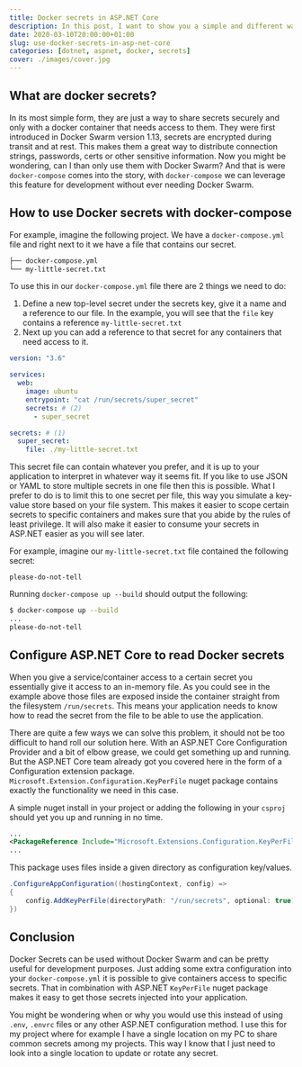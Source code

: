 ```yaml
---
title: Docker secrets in ASP.NET Core
description: In this post, I want to show you a simple and different way to share secrets to your application. What are docker secrets and how can I start using them in my ASP.NET Core application? Keep reading 😄.
date: 2020-03-10T20:00:00+01:00
slug: use-docker-secrets-in-asp-net-core
categories: [dotnet, aspnet, docker, secrets]
cover: ./images/cover.jpg
---
```


## What are docker secrets?

In its most simple form, they are just a way to share secrets securely and only with a docker container that needs access to them. They were first introduced in Docker Swarm version 1.13, secrets are encrypted during transit and at rest. This makes them a great way to distribute connection strings, passwords, certs or other sensitive information. Now you might be wondering, can I than only use them with Docker Swarm? And that is were `docker-compose` comes into the story, with `docker-compose` we can leverage this feature for development without ever needing Docker Swarm.

## How to use Docker secrets with docker-compose

For example, imagine the following project. We have a `docker-compose.yml` file and right next to it we have a file that contains our secret.

```bash
├── docker-compose.yml
└── my-little-secret.txt
```

To use this in our `docker-compose.yml` file there are 2 things we need to do:

1. Define a new top-level secret under the secrets key, give it a name and a reference to our file. In the example, you will see that the `file` key contains a reference `my-little-secret.txt`
2. Next up you can add a reference to that secret for any containers that need access to it.

```yaml
version: "3.6"

services:
  web:
    image: ubuntu
    entrypoint: "cat /run/secrets/super_secret"
    secrets: # (2)
      - super_secret

secrets: # (1)
  super_secret:
    file: ./my-little-secret.txt
```

This secret file can contain whatever you prefer, and it is up to your application to interpret in whatever way it seems fit. If you like to use JSON or YAML to store multiple secrets in one file then this is possible. What I prefer to do is to limit this to one secret per file, this way you simulate a key-value store based on your file system. This makes it easier to scope certain secrets to specific containers and makes sure that you abide by the rules of least privilege. It will also make it easier to consume your secrets in ASP.NET easier as you will see later.

For example, imagine our `my-little-secret.txt` file contained the following secret:

```
please-do-not-tell
```

Running `docker-compose up --build` should output the following:

```sh
$ docker-compose up --build
...
please-do-not-tell
```

## Configure ASP.NET Core to read Docker secrets

When you give a service/container access to a certain secret you essentially give it access to an in-memory file. As you could see in the example above those files are exposed inside the container straight from the filesystem `/run/secrets`. This means your application needs to know how to read the secret from the file to be able to use the application.

There are quite a few ways we can solve this problem, it should not be too difficult to hand roll our solution here. With an ASP.NET Core Configuration Provider and a bit of elbow grease, we could get something up and running. But the ASP.NET Core team already got you covered here in the form of a Configuration extension package. `Microsoft.Extension.Configuration.KeyPerFile` nuget package contains exactly the functionality we need in this case.

A simple nuget install in your project or adding the following in your `csproj` should yet you up and running in no time.

```xml
...
<PackageReference Include="Microsoft.Extensions.Configuration.KeyPerFile" Version="3.1.2" />
...
```

This package uses files inside a given directory as configuration key/values.

```csharp
.ConfigureAppConfiguration((hostingContext, config) =>
{
    config.AddKeyPerFile(directoryPath: "/run/secrets", optional: true);
})
```

## Conclusion

Docker Secrets can be used without Docker Swarm and can be pretty useful for development purposes. Just adding some extra configuration into your `docker-compose.yml` it is possible to give containers access to specific secrets. That in combination with ASP.NET `KeyPerFile` nuget package makes it easy to get those secrets injected into your application.

You might be wondering when or why you would use this instead of using `.env`, `.envrc` files or any other ASP.NET configuration method. I use this for my project where for example I have a single location on my PC to share common secrets among my projects. This way I know that I just need to look into a single location to update or rotate any secret.
